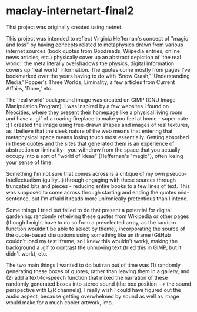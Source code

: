 # maclay-internetart-final2
Thsi project was originally created using netnet.

This project was intended to reflect Virginia Heffernan's concept of "magic and loss" by having concepts related to metaphysics drawn from various internet sources (book quotes from Goodreads, Wiipedia entries, online news articles, etc.) physically cover up an abstract depiction of 'the real world:' the meta literally overshadows the physics, digital information covers up 'real world' information. The quotes come mostly from pages I've bookmarked over the years having to do with 'Snow Crash,' 'Understanding Media,' Popper's Three Worlds, Liminality, a few articles from Current Affairs, 'Dune,' etc.

The 'real world' background image was created on GIMP (GNU Image Manipulation Program). I was inspired by a few websites I found on Neocities, where they present their homepage like a physical living room and have a .gif of a roaring fireplace to make you feel at home - super cute :) I created the image using free-drawn shapes and images of real textures, as I believe that the sleek nature of the web means that entering that metaphysical space means losing touch most essentially. Getting absorbed in these quotes and the sites that generated them is an experience of abstraction or liminality - you withdraw from the space that you actually occupy into a sort of "world of ideas" (Heffernan's "magic"), often losing your sense of time.

Something I'm not sure that comes across is a critique of my own pseudo-intellectualism (guilty...) through engaging with these sources through truncated bits and pieces - reducing entire books to a few lines of text. This was supposed to come across through starting and ending the quotes mid-sentence, but I'm afraid it reads more unironically pretentious than I intend.

Some things I tried but failed to do that present a potential for digital gardening: randomly retreiving these quotes from Wikipedia or other pages (though I might have to do so from a preselected array, as the random function wouldn't be able to select by theme), incorporating the source of the quote-based disruptions using something like an iframe (GitHub couldn't load my test iframe, so I knew this wouldn't work), making the background a .gif to contrast the unmoving text (tried this in GIMP, but it didn't work), etc.

The two main things I wanted to do but ran out of time was (1) randomly generating these boxes of quotes, rather than leaving them in a gallery, and (2) add a text-to-speech function that mixed the narration of these randomly generated boxes into stereo sound (the box position --> the sound perspective with L/R channels). I really wish I could have figured out the audio aspect, because getting overwhelmed by sound as well as image would make for a much cooler artwork, imo.
